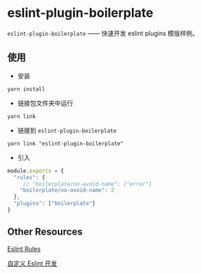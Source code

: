 # eslint-plugin-boilerplate

`eslint-plugin-boilerplate` —— 快速开发 eslint plugins 模版样例。

## 使用

- 安装

```
yarn install
```

- 链接包文件夹中运行

```
yarn link
```

- 链接到 `eslint-plugin-boilerplate`

```
yarn link "eslint-plugin-boilerplate"
```

- 引入

```js
module.exports = {
  "rules": {
     // "boilerplate/no-avoid-name": ["error"]
    "boilerplate/no-avoid-name": 2
  },
  "plugins": ["boilerplate"]
}
```

## Other Resources

[Eslint Rules](https://eslint.org/docs/rules/)

[自定义 Eslint 开发](https://github.com/pfan123/Articles/issues/70)
